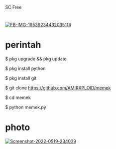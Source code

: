 SC Free 
#

<a href="https://ibb.co/hdvGXdh"><img src="https://i.ibb.co/hdvGXdh/FB-IMG-16539234432035114.jpg" alt="FB-IMG-16539234432035114" border="0"></a>

# perintah
$ pkg upgrade && pkg update

$ pkg install python

$ pkg install git

$ git clone https://github.com/AMIRXPLOID/memek

$ cd memek

$ python memek.py


# photo

<a href="https://ibb.co/hF0L6SY"><img src="https://i.ibb.co/whtBkfc/Screenshot-2022-0519-234039.jpg" alt="Screenshot-2022-0519-234039" border="0"></a>

